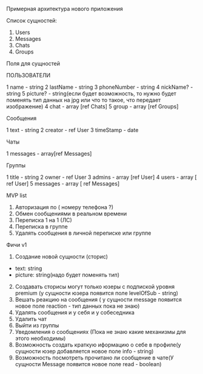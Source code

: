 Примерная архитектура нового приложения 

Список сущностей:

1. Users
2. Messages
3. Chats
4. Groups

Поля для сущностей 

ПОЛЬЗОВАТЕЛИ

1 name - string
2 lastName - string
3 phoneNumber - string
4 nickName? - string
5 picture? - string(если будет возможность, то нужно будет поменять тип данных на jpg или что то такое, что передает изображение) 
4 chat - array [ref Chats]
5 group - array [ref Groups]

Сообщения 

1 text - string
2 creator - ref User
3 timeStamp - date

Чаты 

1 messages - array[ref Messages]

Группы

1 title - string
2 owner - ref User
3 admins - array [ref User]
4 users - array [ ref User]
5 messages - array [ ref Messages]

MVP list 

1. Авторизация по ( номеру телефона ?)
2. Обмен сообщениями в реальном времени 
3. Переписка 1 на 1 (ЛС) 
4. Переписка в группе 
5. Удалять сообщения в личной переписке или группе 

Фичи v1

1. Создание новой сущности (сторис)
 - text: string
 - picture: string(надо будет поменять тип)
2. Создавать сторисы могут только юзеры с подпиской уровня premium (у сущности юзера появится поле levelOfSub - string)
3. Вешать реакцию на сообщения ( у сущности message появится новое поле reaction - тип данных пока не знаю)
4. Удалять сообщения и у себя и у собеседника 
5. Удалить чат 
6. Выйти из группы
7. Уведомления о сообщениях (Пока не знаю какие механизмы для этого необходимы)
8. Возможность создать краткую иформацию о себе в профиле(у сущности юзер добавляется новое поле info - string) 
9. Возможность посмотреть прочитано ли сообщение в чате(У сущности Message появится новое поле read - boolean)

